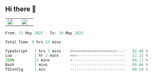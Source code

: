 ## Hi there 👋

<p align="center">
  <table align="center">
  <tr border="none">
  <td width="35%" align="center">
    <img  align="center"  src="http://github-profile-summary-cards.vercel.app/api/cards/stats?username=ricepunk&theme=github_dark" />
  </td>
    
  <td width="65%" align="center">
    <img  align="center"  src="http://github-profile-summary-cards.vercel.app/api/cards/profile-details?username=ricepunk&theme=github_dark" />
  </td>
  </tr>
  </table>
</p>

<!--START_SECTION:waka-->

```typescript
From: 12 May 2025 - To: 19 May 2025

Total Time: 8 hrs 33 mins

TypeScript   7 hrs 3 mins    >>>>>>>>>>>>>>>>>>>>>----   82.48 %
Lua          1 hr 2 mins     >>>----------------------   12.11 %
JSON         21 mins         >------------------------   04.17 %
Bash         3 mins          -------------------------   00.66 %
TSConfig     1 min           -------------------------   00.34 %
```

<!--END_SECTION:waka-->
